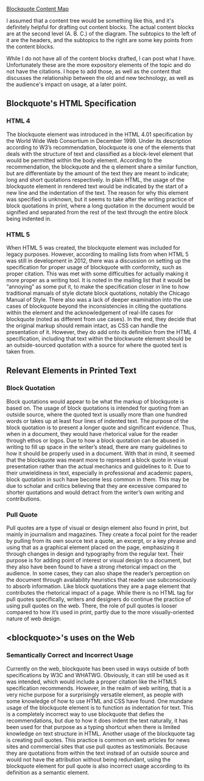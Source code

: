 [Blockquote Content Map](http://i.imgur.com/fEfZm1s.png)

I assumed that a content tree would be something like this, and it's definitely helpful for drafting out content blocks. The actual content blocks are at the second level (A. B. C.) of the diagram. The subtopics to the left of it are the headers, and the subtopics to the right are some key points from the content blocks.

While I do not have all of the content blocks drafted, I can post what I have. Unfortunately these are the more expository elements of the topic and do not have the citations. I hope to add those, as well as the content that discusses the relationship between the old and new technology, as well as the audience's impact on usage, at a later point.

## Blockquote's HTML Specification
### HTML 4
The blockquote element was introduced in the HTML 4.01 specification by the World Wide Web Consortium in December 1999. Under its description according to W3’s recommendation, blockquote is one of the elements that deals with the structure of text and classified as a block-level element that would be permitted within the body element. According to the recommendation, the blockquote and the q element share a similar function, but are differentiate by the amount of the text they are meant to indicate; long and short quotations respectively. In plain HTML, the usage of the blockquote element in rendered text would be indicated by the start of a new line and the indentation of the text. The reason for why this element was specified is unknown, but it seems to take after the writing practice of block quotations in print, where a long quotation in the document would be signified and separated from the rest of the text through the entire block being indented in.
### HTML 5
When HTML 5 was created, the blockquote element was included for legacy purposes. However, according to mailing lists from when HTML 5 was still in development in 2012, there was a discussion on setting up the specification for proper usage of blockquote with conformity, such as proper citation. This was met with some difficulties for actually making it more proper as a writing tool. It is noted in the mailing list that it would be “annoying” as some put it, to make the specification closer in line to how traditional manuals of style dictate block quotations, notably the Chicago Manual of Style. There also was a lack of deeper examination into the use cases of blockquote beyond the inconsistencies in citing the quotations within the element and the acknowledgement of real-life cases for blockquote (noted as different from use cases). In the end, they decide that the original markup should remain intact, as CSS can handle the presentation of it. However, they do add onto its definition from the HTML 4 specification, including that text within the blockwuote element should be an outside-sourced quotation with a source for where the quoted text is taken from.

## Relevant Elements in Printed Text
### Block Quotation
Block quotations would appear to be what the markup of blockquote is based on. The usage of block quotations is intended for quoting from an outside source, where the quoted text is usually more than one hundred words or takes up at least four lines of indented text. The purpose of the block quotation is to present a longer quote and significant evidence. Thus, when in a document, they would have rhetorical value for the reader through ethos or logos. Due to how a block quotation can be abused in writing to fill up space in the writer’s stead, there are many guidelines to how it should be properly used in a document. With that in mind, it seemed that the blockquote was meant more to represent a block quote in visual presentation rather than the actual mechanics and guidelines to it. Due to their unwieldiness in text, especially in professional and academic papers, block quotation in such have become less common in them. This may be due to scholar and critics believing that they are excessive compared to shorter quotations and would detract from the writer’s own writing and contributions.
### Pull Quote
Pull quotes are a type of visual or design element also found in print, but mainly in journalism and magazines. They create a focal point for the reader by pulling from its own source text a quote, an excerpt, or a key phrase and using that as a graphical element placed on the page, emphasizing it through changes in design and typography from the regular text. Their purpose is for adding point of interest or visual design to a document, but they also have been found to have a strong rhetorical impact on the audience. In some cases, they can also shape the reader’s perception on the document through availability heuristics that reader use subconsciously to absorb information. Like block quotations they are a page element that contributes the rhetorical impact of a page. While there is no HTML tag for pull quotes specifically, writers and designers do continue the practice of using pull quotes on the web. There, the role of pull quotes is looser compared to how it’s used in print, partly due to the more visually-oriented nature of web design.

## &lt;blockquote&gt;'s uses on the Web
### Semantically Correct and Incorrect Usage
Currently on the web, blockquote has been used in ways outside of both specifications by W3C and WHATWG. Obviously, it can still be used as it was intended, which would include a proper citation like the HTML5 specification recommends. However, in the realm of web writing, that is a very niche purpose for a surprisingly versatile element, as people with some knowledge of how to use HTML and CSS have found. One mundane usage of the blockquote element is to function as indentation for text. This is a completely incorrect way to use blockquote that defies the recommendations, but due to how it does indent the text naturally, it has been used for that purpose as a typing shortcut when there is limited knowledge on text structure in HTML. Another usage of the blockquote tag is creating pull quotes. This practice is common on web articles for news sites and commercial sites that use pull quotes as testimonials. Because they are quotations from within the text instead of an outside source and would not have the attribution without being redundant, using the blockquote element for pull quote is also incorrect usage according to its definition as a semantic element.